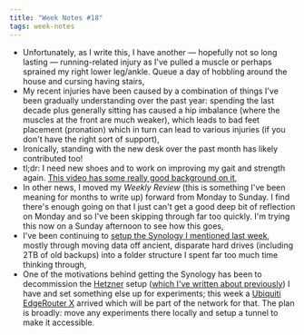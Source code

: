 ```yaml
---
title: "Week Notes #18"
tags: week-notes
---
```


* Unfortunately, as I write this, I have another — hopefully not so long
  lasting — running-related injury as I've pulled a muscle or perhaps sprained
  my right lower leg/ankle. Queue a day of hobbling around the house and
  cursing having stairs,
* My recent injuries have been caused by a combination of things I've been
  gradually understanding over the past year: spending the last decade plus
  generally sitting has caused a hip imbalance (where the muscles at the front
  are much weaker), which leads to bad feet placement (pronation) which in turn
  can lead to various injuries (if you don't have the right sort of support),
* Ironically, standing with the new desk over the past month has likely
  contributed too!
* tl;dr: I need new shoes and to work on improving my gait and strength again.
  [This video has some really good background on it][1],
* In other news, I moved my _Weekly Review_ (this is something I've been meaning
  for months to write up) forward from Monday to Sunday. I find there's enough
  going on that I just can't get a good deep bit of reflection on Monday and so
  I've been skipping through far too quickly. I'm trying this now on a Sunday
  afternoon to see how this goes,
* I've been continuing to [setup the Synology I mentioned last week][2], mostly
  through moving data off ancient, disparate hard drives (including 2TB of old
  backups) into a folder structure I spent far too much time thinking through,
* One of the motivations behind getting the Synology has been to decommission
  the [Hetzner][4] setup ([which I've written about previously][3]) I have and
  set something else up for experiments; this week a [Ubiquiti EdgeRouter X][5]
  arrived which will be part of the network for that. The plan is broadly: move
  any experiments there locally and setup a tunnel to make it accessible.

[1]: https://www.youtube.com/watch?v=cTZOqbR_3hU
[2]: https://nickcharlton.net/posts/week-notes-17.html
[3]: https://nickcharlton.net/posts/configuring-esxi-6-on-hetzner.html
[4]: https://www.hetzner.com
[5]: https://www.ui.com/edgemax/edgerouter-x/
